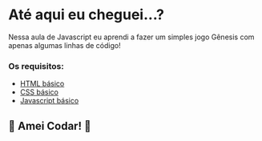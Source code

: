 # Até aqui eu cheguei...?

Nessa aula de Javascript eu aprendi a fazer um simples jogo Gênesis com apenas algumas linhas de código! 

### Os requisitos:

* [HTML básico](https://www.w3schools.com/html/)
* [CSS básico](https://developer.mozilla.org/pt-BR/docs/Web/CSS)
* [Javascript básico](https://developer.mozilla.org/pt-BR/docs/Web/JavaScript)
 


## 🚀 Amei Codar! 🚀
